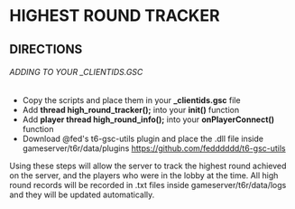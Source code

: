 # HIGHEST ROUND TRACKER

## DIRECTIONS

###### ADDING TO YOUR _CLIENTIDS.GSC
- Copy the scripts and place them in your **_clientids.gsc** file
- Add **thread high_round_tracker();** into your **init()** function
- Add **player thread high_round_info();** into your **onPlayerConnect()** function
- Download @fed's t6-gsc-utils plugin and place the .dll file inside gameserver/t6r/data/plugins
https://github.com/fedddddd/t6-gsc-utils

Using these steps will allow the server to track the highest round achieved on the server, and the players who were in the lobby at the time.
All high round records will be recorded in .txt files inside gameserver/t6r/data/logs and they will be updated automatically.
